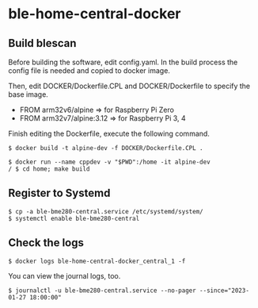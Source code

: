 # ble-home-central-docker

## Build blescan

Before building the software, edit config.yaml.
In the build process the config file is needed and copied to docker image.

Then, edit DOCKER/Dockerfile.CPL and DOCKER/Dockerfile to specify the base image.
- FROM arm32v6/alpine       => for Raspberry Pi Zero
- FROM arm32v7/alpine:3.12  => for Raspberry Pi 3, 4

Finish editing the Dockerfile, execute the following command.
```
$ docker build -t alpine-dev -f DOCKER/Dockerfile.CPL .

$ docker run --name cppdev -v "$PWD":/home -it alpine-dev
/ $ cd home; make build
```

## Register to Systemd

```
$ cp -a ble-bme280-central.service /etc/systemd/system/
$ systemctl enable ble-bme280-central
```

## Check the logs
```
$ docker logs ble-home-central-docker_central_1 -f
```
You can view the journal logs, too.
```
$ journalctl -u ble-bme280-central.service --no-pager --since="2023-01-27 18:00:00"
```

